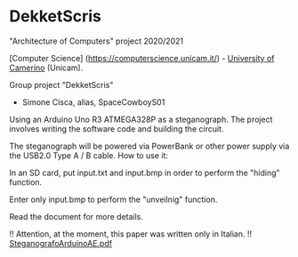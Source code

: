# DekketScris
"Architecture of Computers" project 2020/2021

[Computer Science] (https://computerscience.unicam.it/) - [University of Camerino](https://www.unicam.it/) (Unicam).

Group project "DekketScris"

* Simone Cisca, alias, SpaceCowboyS01



Using an Arduino Uno R3 ATMEGA328P as a steganograph.
The project involves writing the software code and building the circuit.

The steganograph will be powered via PowerBank or other power supply via the USB2.0 Type A / B cable.
How to use it:

In an SD card, put input.txt and input.bmp in order to perform the "hiding" function.

Enter only input.bmp to perform the "unveilnig" function.

Read the document for more details.

!! Attention, at the moment, this paper was written only in Italian. !!
[SteganografoArduinoAE.pdf](https://github.com/SpaceCowboyS01/ArduinoSteganographer/files/8774706/SteganografoArduinoAE.pdf)
